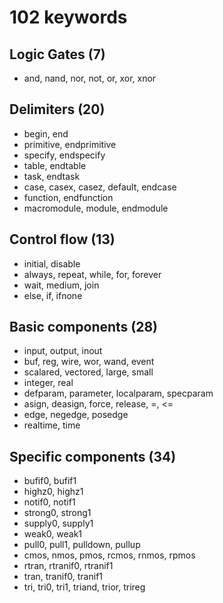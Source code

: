 # 102 keywords

## Logic Gates (7)
- and, nand, nor, not, or, xor, xnor

## Delimiters (20)
- begin, end 
- primitive, endprimitive
- specify, endspecify
- table, endtable
- task, endtask
- case, casex, casez, default, endcase
- function, endfunction
- macromodule, module, endmodule

## Control flow (13)
- initial, disable
- always, repeat, while, for, forever
- wait, medium, join
- else, if, ifnone

## Basic components (28)
- input, output, inout
- buf, reg, wire, wor, wand, event
- scalared, vectored, large, small
- integer, real 
- defparam, parameter, localparam, specparam
- asign, deasign, force, release, =, <=
- edge, negedge, posedge
- realtime, time

## Specific components (34)
- bufif0, bufif1
- highz0, highz1
- notif0, notif1
- strong0, strong1
- supply0, supply1
- weak0, weak1
- pull0, pull1, pulldown, pullup
- cmos, nmos, pmos, rcmos, rnmos, rpmos
- rtran, rtranif0, rtranif1
- tran, tranif0, tranif1
- tri, tri0, tri1, triand, trior, trireg

